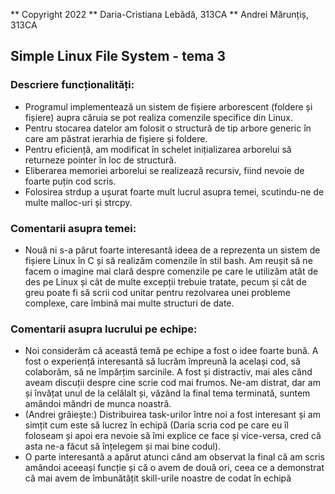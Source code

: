 ** Copyright 2022
** Daria-Cristiana Lebădă, 313CA 
** Andrei Mărunțiș, 313CA

## Simple Linux File System - tema 3

### Descriere funcționalități:

* Programul implementează un sistem de fișiere arborescent (foldere și fișiere)
aupra căruia se pot realiza comenzile specifice din Linux.
* Pentru stocarea datelor am folosit o structură de tip arbore generic în care am
păstrat ierarhia de fișiere și foldere.
* Pentru eficiență, am modificat în schelet inițializarea arborelui să returneze
pointer în loc de structură.
* Eliberarea memoriei arborelui se realizează recursiv, fiind nevoie de foarte
puțin cod scris.
* Folosirea strdup a ușurat foarte mult lucrul asupra temei, scutindu-ne de multe
malloc-uri și strcpy.

### Comentarii asupra temei:
* Nouă ni s-a părut foarte interesantă ideea de a reprezenta un sistem de fișiere
Linux în C și să realizăm comenzile în stil bash. Am reușit să ne facem o imagine
mai clară despre comenzile pe care le utilizăm atât de des pe Linux și cât de
multe excepții trebuie tratate, pecum și cât de greu poate fi să scrii cod
unitar pentru rezolvarea unei probleme complexe, care îmbină mai multe structuri
de date.

### Comentarii asupra lucrului pe echipe:
* Noi considerăm că această temă pe echipe a fost o idee foarte bună. A fost o
experiență interesantă să lucrăm împreună la același cod, să colaborăm, să ne
împărțim sarcinile. A fost și distractiv, mai ales când aveam discuții despre cine
scrie cod mai frumos. Ne-am distrat, dar am și învățat unul de la celălalt și, văzând
la final tema terminată, suntem amândoi mândri de munca noastră.
* (Andrei grăiește:) Distribuirea task-urilor între noi a fost interesant și am simțit 
cum este să lucrez în echipă (Daria scria cod pe care eu îl foloseam și apoi era nevoie 
să îmi explice ce face și vice-versa, cred că asta ne-a făcut să înțelegem și mai bine
codul).
* O parte interesantă a apărut atunci când am observat la final că am scris amândoi
aceeași funcție și că o avem de două ori, ceea ce a demonstrat că mai avem de 
îmbunătățit skill-urile noastre de codat în echipă
